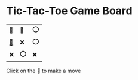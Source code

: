 # Tic-Tac-Toe Game Board
|   |   |   |
|---|---|---|
|[🔎](OXOEXOXOX.md) |[🔎](XOOEXOXOX.md) |⭕ |
|[🔎](XEOOXOXOX.md) |❌ |⭕ |
|❌ |⭕ |❌ |

Click on the 🔎 to make a move